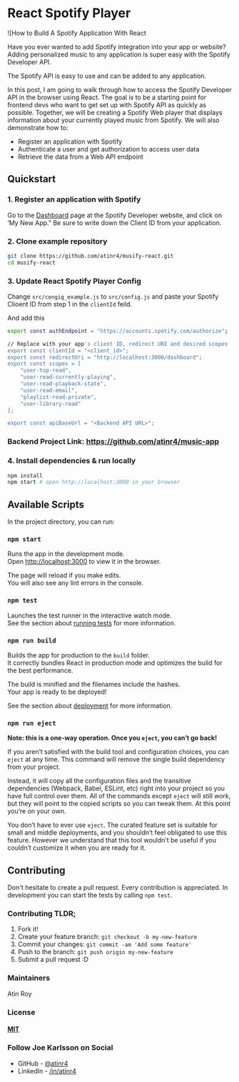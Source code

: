 # React Spotify Player

![How to Build A Spotify Application With React

Have you ever wanted to add Spotify integration into your app or website? Adding personalized music to any application is super easy with the Spotify Developer API.

The Spotify API is easy to use and can be added to any application.

In this post, I am going to walk through how to access the Spotify Developer API in the browser using React. The goal is to be a starting point for frontend devs who want to get set up with Spotify API as quickly as possible. Together, we will be creating a Spotify Web player that displays information about your currently played music from Spotify. We will also demonstrate how to:

- Register an application with Spotify
- Authenticate a user and get authorization to access user data
- Retrieve the data from a Web API endpoint



## Quickstart

### 1. Register an application with Spotify

Go to the [Dashboard](https://developer.spotify.com/dashboard) page at the Spotify Developer website, and click on ‘My New App.” Be sure to write down the Client ID from your application.



### 2. Clone example repository

```sh
git clone https://github.com/atinr4/musify-react.git
cd musify-react
```

### 3. Update React Spotify Player Config

Change `src/congig_example.js` to `src/config.js` and paste your Spotify Clioent ID from step 1 in the `clientId` feild.

And add this
```sh
export const authEndpoint = "https://accounts.spotify.com/authorize";

// Replace with your app's client ID, redirect URI and desired scopes
export const clientId = "<client_id>";
export const redirectUri = "http://localhost:3000/dashboard";
export const scopes = [
    "user-top-read",
    "user-read-currently-playing",
    "user-read-playback-state",
    "user-read-email",
    "playlist-read-private",
    "user-library-read"
];

export const apiBaseUrl = "<Backend API URL>";
```
### Backend Project Link: https://github.com/atinr4/music-app

### 4. Install dependencies & run locally

```sh
npm install
npm start # open http://localhost:3000 in your browser
```

## Available Scripts

In the project directory, you can run:

### `npm start`

Runs the app in the development mode.<br>
Open [http://localhost:3000](http://localhost:3000) to view it in the browser.

The page will reload if you make edits.<br>
You will also see any lint errors in the console.

### `npm test`

Launches the test runner in the interactive watch mode.<br>
See the section about [running tests](https://facebook.github.io/create-react-app/docs/running-tests) for more information.

### `npm run build`

Builds the app for production to the `build` folder.<br>
It correctly bundles React in production mode and optimizes the build for the best performance.

The build is minified and the filenames include the hashes.<br>
Your app is ready to be deployed!

See the section about [deployment](https://facebook.github.io/create-react-app/docs/deployment) for more information.

### `npm run eject`

**Note: this is a one-way operation. Once you `eject`, you can’t go back!**

If you aren’t satisfied with the build tool and configuration choices, you can `eject` at any time. This command will remove the single build dependency from your project.

Instead, it will copy all the configuration files and the transitive dependencies (Webpack, Babel, ESLint, etc) right into your project so you have full control over them. All of the commands except `eject` will still work, but they will point to the copied scripts so you can tweak them. At this point you’re on your own.

You don’t have to ever use `eject`. The curated feature set is suitable for small and middle deployments, and you shouldn’t feel obligated to use this feature. However we understand that this tool wouldn’t be useful if you couldn’t customize it when you are ready for it.

## Contributing

Don't hesitate to create a pull request. Every contribution is appreciated. In development you can start the tests by calling `npm test`. 
### Contributing TLDR;

1. Fork it!
1. Create your feature branch: `git checkout -b my-new-feature`
1. Commit your changes: `git commit -am 'Add some feature'`
1. Push to the branch: `git push origin my-new-feature`
1. Submit a pull request :D

### Maintainers

Atin Roy

### License

#### [MIT](./LICENSE)

### Follow Joe Karlsson on Social


- GitHub - [@atinr4](https://github.com/atinr4/)
- LinkedIn - [/in/atinr4](https://www.linkedin.com/in/atinr4/)
